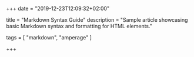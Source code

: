 +++
date = "2019-12-23T12:09:32+02:00"

title = "Markdown Syntax Guide"
description = "Sample article showcasing basic Markdown syntax and formatting for HTML elements."

tags = [
    "markdown",
    "amperage"
]

+++
